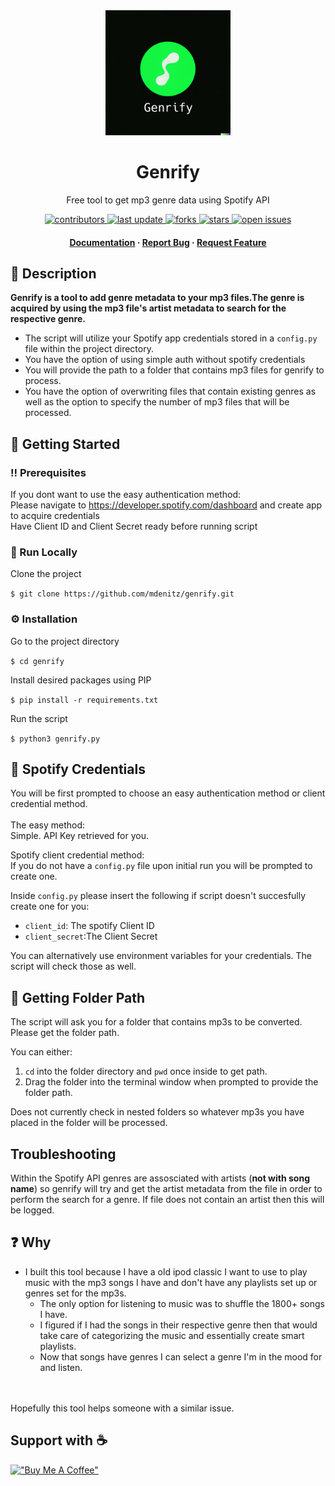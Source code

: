 <div align="center">

  <img src="assets/logo.png" alt="logo" width="200" height="auto" />
  <h1>Genrify</h1>
  
  <p>
    Free tool to get mp3 genre data using Spotify API 
  </p>
  
  
<!-- Badges -->
<p>
  <a href="https://github.com/mdenitz/genrify/graphs/contributors">
    <img src="https://img.shields.io/github/contributors/mdenitz/genrify" alt="contributors" />
  </a>
  
  <a href="">
    <img src="https://img.shields.io/github/last-commit/mdenitz/genrify" alt="last update" />
  </a>
  
  <a href="https://github.com/mdenitz/genrify/network/members">
    <img src="https://img.shields.io/github/forks/mdenitz/genrify" alt="forks" />
  </a>
  
  <a href="https://github.com/mdenitz/genrify/stargazers">
    <img src="https://img.shields.io/github/stars/mdenitz/genrify" alt="stars" />
  </a>
  
  <a href="https://github.com/mdenitz/genrify/issues/">
    <img src="https://img.shields.io/github/issues/mdenitz/genrify" alt="open issues" />
  </a>
  
</p>
   
<h4>
    <a href="https://github.com/mdenitz/genrify#readme">Documentation</a>
  <span> · </span>
    <a href="https://github.com/mdenitz/genrify/issues">Report Bug</a>
  <span> · </span>
    <a href="https://github.com/mdenitz/genrify/issues/new">Request Feature</a>
  </h4>
</div>

<!--Description -->
## :open_book: Description
**Genrify is a tool to add genre metadata to your mp3 files.The genre is acquired by using the mp3 file's artist metadata to search for the respective genre.**   

* The script will utilize your Spotify app credentials stored in a `config.py` file within the project directory. 
* You have the option of using simple auth without spotify credentials
* You will provide the path to a folder that contains mp3 files for genrify to process.  
* You have the option of overwriting files that contain existing genres as well as the option to specify the number of mp3 files that will be processed.
<!-- Getting Started -->
## 	:toolbox: Getting Started

<!-- Prerequisites -->
### :bangbang: Prerequisites

If you dont want to use the easy authentication method:<br/>
Please navigate to https://developer.spotify.com/dashboard and create app to acquire credentials  
Have Client ID and Client Secret ready before running script
<!-- Run Locally -->
### :running: Run Locally

Clone the project

`$ git clone https://github.com/mdenitz/genrify.git`

<!-- Installation -->
### :gear: Installation

Go to the project directory

`$ cd genrify `

Install desired packages using PIP

`$ pip install -r requirements.txt`

Run the script

`$ python3 genrify.py`


## :closed_lock_with_key: Spotify Credentials 

You will be first prompted to choose an easy authentication method or client credential method.<br/><br/>
The easy method:  
Simple. API Key retrieved for you.

Spotify client credential method: <br/>
If you do not have a `config.py` file upon initial run you will be prompted to create one.  


Inside `config.py` please insert the following if script doesn't succesfully create one for you: 

- `client_id`: The spotify Client ID
- `client_secret`:The Client Secret 

You can alternatively use environment variables for your credentials. The script will check those as well.


## :open_file_folder: Getting Folder Path

The script will ask you for a folder that contains mp3s to be converted. Please get the folder path.

You can either:

1. `cd` into the folder directory and `pwd` once inside to get path. 
2. Drag the folder into the terminal window when prompted to provide the folder path.

Does not currently check in nested folders so whatever mp3s you have placed in the folder will be processed.


## Troubleshooting

Within the Spotify API genres are assosciated with artists (**not with song name**) so genrify will try and get the artist metadata from the file in order to perform the search for a genre. If file does not contain an artist then this will be logged.

## :question: Why
* I built this tool because I have a old ipod classic I want to use to play music with the mp3 songs I have and don't have any playlists set up or genres set for the mp3s. 
    * The only option for listening to music was to shuffle the 1800+ songs I have.
    * I figured if I had the songs in their respective genre then that would take care of categorizing the music and essentially create smart playlists.  
    * Now that songs have genres I can select a genre I'm in the mood for and listen.

<br/><br/> Hopefully this tool helps someone with a similar issue.

## Support with :coffee: 
[!["Buy Me A Coffee"](https://www.buymeacoffee.com/assets/img/custom_images/orange_img.png)](https://www.buymeacoffee.com/mrdenitz)
